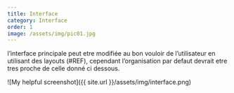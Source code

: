 ```yaml
---
title: Interface
category: Interface
order: 1
image: /assets/img/pic01.jpg
---
```


l’interface principale peut etre modifiée au bon vouloir de l’utilisateur en utilisant des layouts (#REF), cependant l’organisation par defaut devrait etre tres proche de celle donné ci dessous.


![My helpful screenshot]({{ site.url }}/assets/img/interface.png)
